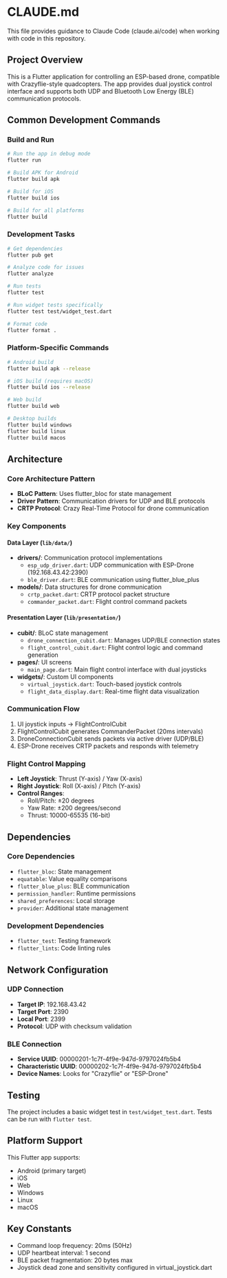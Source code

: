 # CLAUDE.md

This file provides guidance to Claude Code (claude.ai/code) when working with code in this repository.

## Project Overview

This is a Flutter application for controlling an ESP-based drone, compatible with Crazyflie-style quadcopters. The app provides dual joystick control interface and supports both UDP and Bluetooth Low Energy (BLE) communication protocols.

## Common Development Commands

### Build and Run
```bash
# Run the app in debug mode
flutter run

# Build APK for Android
flutter build apk

# Build for iOS
flutter build ios

# Build for all platforms
flutter build
```

### Development Tasks
```bash
# Get dependencies
flutter pub get

# Analyze code for issues
flutter analyze

# Run tests
flutter test

# Run widget tests specifically
flutter test test/widget_test.dart

# Format code
flutter format .
```

### Platform-Specific Commands
```bash
# Android build
flutter build apk --release

# iOS build (requires macOS)
flutter build ios --release

# Web build
flutter build web

# Desktop builds
flutter build windows
flutter build linux
flutter build macos
```

## Architecture

### Core Architecture Pattern
- **BLoC Pattern**: Uses flutter_bloc for state management
- **Driver Pattern**: Communication drivers for UDP and BLE protocols
- **CRTP Protocol**: Crazy Real-Time Protocol for drone communication

### Key Components

#### Data Layer (`lib/data/`)
- **drivers/**: Communication protocol implementations
  - `esp_udp_driver.dart`: UDP communication with ESP-Drone (192.168.43.42:2390)
  - `ble_driver.dart`: BLE communication using flutter_blue_plus
- **models/**: Data structures for drone communication
  - `crtp_packet.dart`: CRTP protocol packet structure
  - `commander_packet.dart`: Flight control command packets

#### Presentation Layer (`lib/presentation/`)
- **cubit/**: BLoC state management
  - `drone_connection_cubit.dart`: Manages UDP/BLE connection states
  - `flight_control_cubit.dart`: Flight control logic and command generation
- **pages/**: UI screens
  - `main_page.dart`: Main flight control interface with dual joysticks
- **widgets/**: Custom UI components
  - `virtual_joystick.dart`: Touch-based joystick controls
  - `flight_data_display.dart`: Real-time flight data visualization

### Communication Flow
1. UI joystick inputs → FlightControlCubit
2. FlightControlCubit generates CommanderPacket (20ms intervals)
3. DroneConnectionCubit sends packets via active driver (UDP/BLE)
4. ESP-Drone receives CRTP packets and responds with telemetry

### Flight Control Mapping
- **Left Joystick**: Thrust (Y-axis) / Yaw (X-axis)
- **Right Joystick**: Roll (X-axis) / Pitch (Y-axis)
- **Control Ranges**:
  - Roll/Pitch: ±20 degrees
  - Yaw Rate: ±200 degrees/second
  - Thrust: 10000-65535 (16-bit)

## Dependencies

### Core Dependencies
- `flutter_bloc`: State management
- `equatable`: Value equality comparisons
- `flutter_blue_plus`: BLE communication
- `permission_handler`: Runtime permissions
- `shared_preferences`: Local storage
- `provider`: Additional state management

### Development Dependencies
- `flutter_test`: Testing framework
- `flutter_lints`: Code linting rules

## Network Configuration

### UDP Connection
- **Target IP**: 192.168.43.42
- **Target Port**: 2390
- **Local Port**: 2399
- **Protocol**: UDP with checksum validation

### BLE Connection
- **Service UUID**: 00000201-1c7f-4f9e-947d-9797024fb5b4
- **Characteristic UUID**: 00000202-1c7f-4f9e-947d-9797024fb5b4
- **Device Names**: Looks for "Crazyflie" or "ESP-Drone"

## Testing

The project includes a basic widget test in `test/widget_test.dart`. Tests can be run with `flutter test`.

## Platform Support

This Flutter app supports:
- Android (primary target)
- iOS
- Web
- Windows
- Linux
- macOS

## Key Constants

- Command loop frequency: 20ms (50Hz)
- UDP heartbeat interval: 1 second
- BLE packet fragmentation: 20 bytes max
- Joystick dead zone and sensitivity configured in virtual_joystick.dart